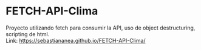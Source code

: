 # FETCH-API-Clima
Proyecto utilizando fetch para consumir la API, uso de object destructuring, scripting de html.
<br>Link: https://sebastiananea.github.io/FETCH-API-Clima/
